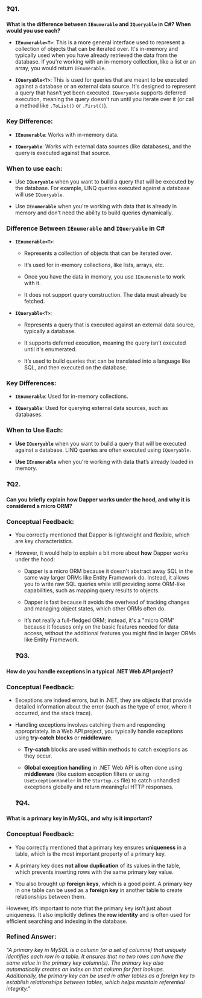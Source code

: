 ### ❓Q1.

**What is the difference between `IEnumerable` and `IQueryable` in C#? When would you use each?**
- **`IEnumerable<T>`**: This is a more general interface used to represent a collection of objects that can be iterated over. It's in-memory and typically used when you have already retrieved the data from the database. If you're working with an in-memory collection, like a list or an array, you would return `IEnumerable`.
    
- **`IQueryable<T>`**: This is used for queries that are meant to be executed against a database or an external data source. It's designed to represent a query that hasn’t yet been executed. `IQueryable` supports deferred execution, meaning the query doesn’t run until you iterate over it (or call a method like `.ToList()` or `.First()`).
    

### Key Difference:

- **`IEnumerable`**: Works with in-memory data.
    
- **`IQueryable`**: Works with external data sources (like databases), and the query is executed against that source.
    

### When to use each:

- Use **`IQueryable`** when you want to build a query that will be executed by the database. For example, LINQ queries executed against a database will use `IQueryable`.
    
- Use **`IEnumerable`** when you're working with data that is already in memory and don’t need the ability to build queries dynamically.

### **Difference Between `IEnumerable` and `IQueryable` in C#**

- **`IEnumerable<T>`**:
    
    - Represents a collection of objects that can be iterated over.
        
    - It’s used for in-memory collections, like lists, arrays, etc.
        
    - Once you have the data in memory, you use `IEnumerable` to work with it.
        
    - It does not support query construction. The data must already be fetched.
        
- **`IQueryable<T>`**:
    
    - Represents a query that is executed against an external data source, typically a database.
        
    - It supports deferred execution, meaning the query isn't executed until it's enumerated.
        
    - It’s used to build queries that can be translated into a language like SQL, and then executed on the database.
        

### **Key Differences**:

- **`IEnumerable`**: Used for in-memory collections.
    
- **`IQueryable`**: Used for querying external data sources, such as databases.
    

### **When to Use Each**:

- **Use `IQueryable`** when you want to build a query that will be executed against a database. LINQ queries are often executed using `IQueryable`.
    
- **Use `IEnumerable`** when you're working with data that’s already loaded in memory.
### ❓Q2.

**Can you briefly explain how Dapper works under the hood, and why it is considered a micro ORM?**
### **Conceptual Feedback**:

- You correctly mentioned that Dapper is lightweight and flexible, which are key characteristics.
    
- However, it would help to explain a bit more about **how** Dapper works under the hood:
    
    - Dapper is a micro ORM because it doesn't abstract away SQL in the same way larger ORMs like Entity Framework do. Instead, it allows you to write raw SQL queries while still providing some ORM-like capabilities, such as mapping query results to objects.
        
    - Dapper is fast because it avoids the overhead of tracking changes and managing object states, which other ORMs often do.
        
    - It’s not really a full-fledged ORM; instead, it's a "micro ORM" because it focuses only on the basic features needed for data access, without the additional features you might find in larger ORMs like Entity Framework.
      
    ### ❓Q3.

**How do you handle exceptions in a typical .NET Web API project?**
### **Conceptual Feedback**:

- Exceptions are indeed errors, but in .NET, they are objects that provide detailed information about the error (such as the type of error, where it occurred, and the stack trace).
    
- Handling exceptions involves catching them and responding appropriately. In a Web API project, you typically handle exceptions using **try-catch blocks** or **middleware**.
    
    - **Try-catch** blocks are used within methods to catch exceptions as they occur.
        
    - **Global exception handling** in .NET Web API is often done using **middleware** (like custom exception filters or using `UseExceptionHandler` in the `Startup.cs` file) to catch unhandled exceptions globally and return meaningful HTTP responses.
    ### ❓Q4.

**What is a primary key in MySQL, and why is it important?**
### **Conceptual Feedback**:

- You correctly mentioned that a primary key ensures **uniqueness** in a table, which is the most important property of a primary key.
    
- A primary key does **not allow duplication** of its values in the table, which prevents inserting rows with the same primary key value.
    
- You also brought up **foreign keys**, which is a good point. A primary key in one table can be used as a **foreign key** in another table to create relationships between them.
    

However, it’s important to note that the primary key isn’t just about uniqueness. It also implicitly defines the **row identity** and is often used for efficient searching and indexing in the database.

### **Refined Answer**:

_"A primary key in MySQL is a column (or a set of columns) that uniquely identifies each row in a table. It ensures that no two rows can have the same value in the primary key column(s). The primary key also automatically creates an index on that column for fast lookups. Additionally, the primary key can be used in other tables as a foreign key to establish relationships between tables, which helps maintain referential integrity."_

